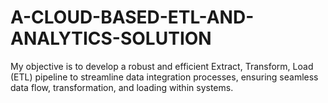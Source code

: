 # A-CLOUD-BASED-ETL-AND-ANALYTICS-SOLUTION
My objective is to develop a robust and efficient Extract, Transform, Load (ETL) pipeline to streamline data integration processes, ensuring seamless data flow, transformation, and loading within systems.
